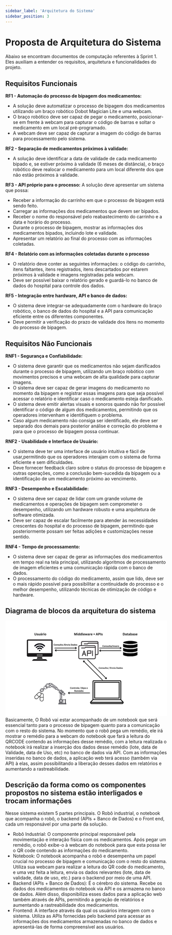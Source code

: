 ```yaml
---
sidebar_label: 'Arquitetura do Sistema'
sidebar_position: 3
---
```


# Proposta de Arquitetura do Sistema

Abaixo se encontram documentos de computação referentes à Sprint 1. Eles auxiliam a entender os requisitos, arquitetura e funcionalidades do projeto.
<!-- Escreva embaixo de cada título com '##' -->

## Requisitos Funcionais
**RF1 - Automação do processo de bipagem dos medicamentos:**
- A solução deve automatizar o processo de bipagem dos medicamentos utilizando um braço robótico Dobot Magician Lite e uma webcam.
- O braço robótico deve ser capaz de pegar o medicamento, posicionar-se em frente à webcam para capturar o código de barras e soltar o medicamento em um local pré-programado.
- A webcam deve ser capaz de capturar a imagem do código de barras para processamento pelo sistema.

**RF2 - Separação de medicamentos próximos à validade:**
- A solução deve identificar a data de validade de cada medicamento bipado e, se estiver próximo à validade (6 meses de distância), o braço robótico deve realocar o medicamento para um local diferente dos que não estão próximos à validade.

**RF3 - API próprio para o processo:**
A solução deve apresentar um sistema que possa:
  - Receber a informação do carrinho em que o processo de bipagem está sendo feito.
  - Carregar as informações dos medicamentos que devem ser bipados.
  - Receber o nome do responsável pelo reabastecimento do carrinho e a data e horário do processo.
  - Durante o processo de bipagem, mostrar as informações dos medicamentos bipados, incluindo lote e validade.
  - Apresentar um relatório ao final do processo com as informações coletadas.

**RF4 - Relatório com as informações coletadas durante o processo**
- O relatório deve conter as seguintes informações: o código do carrinho, itens faltantes, itens registrados, itens descartados por estarem próximos à validade e imagens registradas pela webcam.
- Deve ser possível baixar o relatório gerado e guardá-lo no banco de dados do hospital para controle dos dados.

**RF5 - Integração entre hardware, API e banco de dados:**
- O sistema deve integrar-se adequadamente com o hardware do braço robótico, o banco de dados do hospital e a API para comunicação eficiente entre os diferentes componentes.
- Deve permitir a verificação do prazo de validade dos itens no momento do processo de bipagem.

## Requisitos Não Funcionais

**RNF1 - Segurança e Confiabilidade:**
- O sistema deve garantir que os medicamentos não sejam danificados durante o processo de bipagem, utilizando um braço robótico com movimentos precisos e uma webcam de alta qualidade para capturar imagens.
- O sistema deve ser capaz de gerar imagens do medicamento no momento da bipagem e registrar essas imagens para que seja possível acessar o relatório e identificar caso o medicamento esteja danificado.
- O sistema deve emitir alertas visuais e sonoros quando não for possível identificar o código de algum dos medicamentos, permitindo que os operadores intervenham e identifiquem o problema.
- Caso algum medicamento não consiga ser identificado, ele deve ser separado dos demais para posterior análise e correção do problema e para que o processo de bipagem possa continuar.

**RNF2 - Usabilidade e Interface de Usuário:**
- O sistema deve ter uma interface de usuário intuitiva e fácil de usar,permitindo que os operadores interajam com o sistema de forma eficiente e sem dificuldades.
- Deve fornecer feedback claro sobre o status do processo de bipagem e outras operações, como a conclusão bem-sucedida da bipagem ou a identificação de um medicamento próximo ao vencimento.

**RNF3 - Desempenho e Escalabilidade:**
- O sistema deve ser capaz de lidar com um grande volume de medicamentos e operações de bipagem sem comprometer o desempenho, utilizando um hardware robusto e uma arquitetura de software otimizada.
- Deve ser capaz de escalar facilmente para atender às necessidades crescentes do hospital e do processo de bipagem, permitindo que posteriormente possam ser feitas adições e customizações nesse sentido.

**RNF4 - Tempo de processamento:**
- O sistema deve ser capaz de gerar as informações dos medicamentos em tempo real na tela principal, utilizando algoritmos de processamento de imagem eficientes e uma comunicação rápida com o banco de dados.
- O processamento do código do medicamento, assim que lido, deve ser o mais rápido possível para possibilitar a continuidade do processo e o melhor desempenho, utilizando técnicas de otimização de código e hardware.

## Diagrama de blocos da arquitetura do sistema
![Diagrama de Blocos](./diagrama_de_blocos.jpg)
Basicamente, O Robô vai estar acompanhado de um notebook que será essencial tanto para o processo de bipagem quanto para a comunicação com o resto do sistema. No momento que o robô pega um remédio, ele irá mostrar o remédio para a webcam do notebook que fará a leitura do QRCODE contendo as informações desse remédio, com a leitura realizada o notebook irá realizar a inserção dos dados desse remédio (lote, data de Validade, data de Uso, etc) no banco de dados via API. Com as informações inseridas no banco de dados, a aplicação web terá acesso (também via API) à elas, assim possibilitando a liberação desses dados em relatórios e aumentando a rastreabilidade.
## Descrição da forma como os componentes propostos no sistema estão interligados e trocam informações
Nesse sistema existem 5 partes principais. O Robô industrial, o notebook que acompanha o robô, o backend (APIs + Banco de Dados) e o Front end, cada um responsável por uma parte da solução.
- Robô Industrial: O componente principal responsável pela movimentação e interação física com os medicamentos. Após pegar um remédio, o robô exibe-o à webcam do notebook para que esta possa ler o QR code contendo as informações do medicamento.
- Notebook: O notebook acompanha o robô e desempenha um papel crucial no processo de bipagem e comunicação com o resto do sistema. Utiliza sua webcam para realizar a leitura do QR code do medicamento, e uma vez feita a leitura, envia os dados relevantes (lote, data de validade, data de uso, etc.) para o backend por meio de uma API.
- Backend (APIs + Banco de Dados): É o cérebro do sistema. Recebe os dados dos medicamentos do notebook via API e os armazena no banco de dados. Além disso, disponibiliza esses dados para a aplicação web também através de APIs, permitindo a geração de relatórios e aumentando a rastreabilidade dos medicamentos.
- Frontend: A interface através da qual os usuários interagem com o sistema. Utiliza as APIs fornecidas pelo backend para acessar as informações dos medicamentos armazenadas no banco de dados e apresentá-las de forma compreensível aos usuários.

